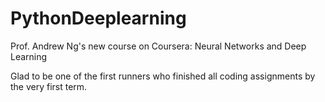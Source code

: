 # PythonDeeplearning

Prof. Andrew Ng's new course on Coursera: Neural Networks and Deep Learning

Glad to be one of the first runners who finished all coding assignments by the very first term. 
